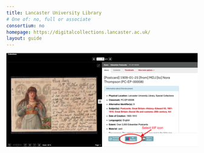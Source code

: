 ```yaml
---
title: Lancaster University Library
# One of: no, full or associate
consortium: no
homepage: https://digitalcollections.lancaster.ac.uk/
layout: guide
---
```


![Open an item, and select the IIIF icon on the "About" pane.](Lancaster.png)
